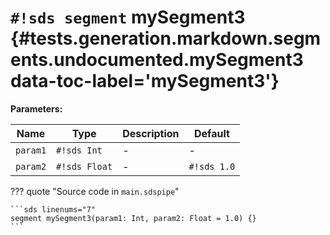# `#!sds segment` mySegment3 {#tests.generation.markdown.segments.undocumented.mySegment3 data-toc-label='mySegment3'}

**Parameters:**

| Name | Type | Description | Default |
|------|------|-------------|---------|
| `param1` | `#!sds Int` | - | - |
| `param2` | `#!sds Float` | - | `#!sds 1.0` |

??? quote "Source code in `main.sdspipe`"

    ```sds linenums="7"
    segment mySegment3(param1: Int, param2: Float = 1.0) {}
    ```
